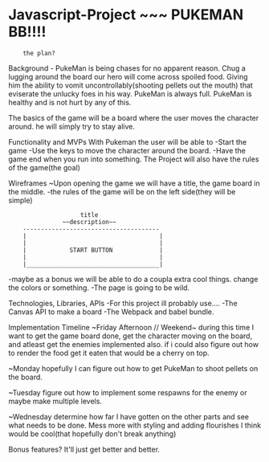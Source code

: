 # Javascript-Project ~~~ PUKEMAN BB!!!!
        the plan? 
Background - 
PukeMan is being chases for no apparent reason. Chug a lugging around the board our hero will come across spoiled food. Giving him the ability to vomit uncontrollably(shooting pellets out the mouth) that eviserate the unlucky foes in his way. PukeMan is always full. PukeMan is healthy and is not hurt by any of this. 

The basics of the game will be a board where the user moves the character around. he will simply try to stay alive. 

Functionality and MVPs
With Pukeman the user will be able to
-Start the game 
-Use the keys to move the character around the board. 
-Have the game end when you run into something. 
The Project will also have the rules of the game(the goal)


Wireframes 
~Upon opening the game we will have a title, the game board in the middle.
    -the rules of the game will be on the left side(they will be simple)

                        title 
                   ~~description~~
        --------------------------------------
        |                                     | 
        |                                     |
        |            START BUTTON             |
        |                                     |
        |_____________________________________|


-maybe as a bonus we will be able to do a coupla extra cool things. change the colors or something. 
-The page is going to be wild. 


Technologies, Libraries, APIs
-For this project ill probably use....
    -The Canvas API to make a board
    -The Webpack and babel bundle. 


Implementation Timeline 
~Friday Afternoon // Weekend~
  during this time I want to get the game board done, get the character moving on the board, and atleast get the enemies implemented also. 
  if i could also figure out how to render the food get it eaten that would be a cherry on top.

~Monday 
    hopefully I can figure out how to get PukeMan to shoot pellets on the board. 

~Tuesday 
    figure out how to implement some respawns for the enemy or maybe make multiple levels.

~Wednesday 
    determine how far I have gotten on the other parts and see what needs to be done. 
    Mess more with styling and adding flourishes I think would be cool(that hopefully don't break anything)


Bonus features? 
    It'll just get better and better. 